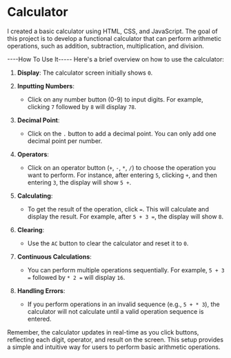 # Calculator
I created a basic calculator using HTML, CSS, and JavaScript. The goal of this project is to develop a functional calculator that can perform arithmetic operations, such as addition, subtraction, multiplication, and division.

----How To Use It-----
Here's a brief overview on how to use the calculator:

1. **Display**: The calculator screen initially shows `0`.

2. **Inputting Numbers**:
   - Click on any number button (0-9) to input digits. For example, clicking `7` followed by `8` will display `78`.

3. **Decimal Point**:
   - Click on the `.` button to add a decimal point. You can only add one decimal point per number.

4. **Operators**:
   - Click on an operator button (`+`, `-`, `*`, `/`) to choose the operation you want to perform. For instance, after entering `5`, clicking `+`, and then entering `3`, the display will show `5 +`.

5. **Calculating**:
   - To get the result of the operation, click `=`. This will calculate and display the result. For example, after `5 + 3 =`, the display will show `8`.

6. **Clearing**:
   - Use the `AC` button to clear the calculator and reset it to `0`.

7. **Continuous Calculations**:
   - You can perform multiple operations sequentially. For example, `5 + 3 =` followed by `* 2 =` will display `16`.

8. **Handling Errors**:
   - If you perform operations in an invalid sequence (e.g., `5 + * 3`), the calculator will not calculate until a valid operation sequence is entered.

Remember, the calculator updates in real-time as you click buttons, reflecting each digit, operator, and result on the screen. This setup provides a simple and intuitive way for users to perform basic arithmetic operations.
